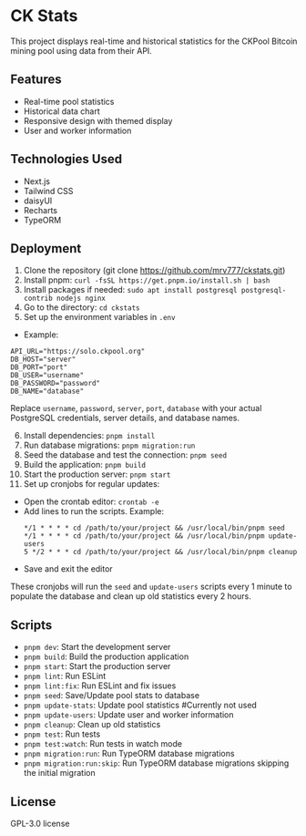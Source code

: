 # CK Stats

This project displays real-time and historical statistics for the CKPool Bitcoin mining pool using data from their API.

## Features

- Real-time pool statistics
- Historical data chart
- Responsive design with themed display
- User and worker information

## Technologies Used

- Next.js
- Tailwind CSS
- daisyUI
- Recharts
- TypeORM

## Deployment

1. Clone the repository (git clone https://github.com/mrv777/ckstats.git)
2. Install pnpm: `curl -fsSL https://get.pnpm.io/install.sh | bash`
3. Install packages if needed: `sudo apt install postgresql postgresql-contrib nodejs nginx`
4. Go to the directory: `cd ckstats`
5. Set up the environment variables in `.env`
  - Example:
   ```
   API_URL="https://solo.ckpool.org"
   DB_HOST="server"
   DB_PORT="port"
   DB_USER="username"
   DB_PASSWORD="password"
   DB_NAME="database"
   ```
   Replace `username`, `password`, `server`, `port`, `database` with your actual PostgreSQL credentials, server details, and database names.
   
6. Install dependencies: `pnpm install`
7. Run database migrations: `pnpm migration:run`
8. Seed the database and test the connection: `pnpm seed`
9. Build the application: `pnpm build`
10. Start the production server: `pnpm start`
11. Set up cronjobs for regular updates:
   - Open the crontab editor: `crontab -e`
   - Add lines to run the scripts.  Example:
     ```
     */1 * * * * cd /path/to/your/project && /usr/local/bin/pnpm seed
     */1 * * * * cd /path/to/your/project && /usr/local/bin/pnpm update-users
     5 */2 * * * cd /path/to/your/project && /usr/local/bin/pnpm cleanup
     ```
   - Save and exit the editor
   
   These cronjobs will run the `seed` and `update-users` scripts every 1 minute to populate the database and clean up old statistics every 2 hours.


## Scripts

- `pnpm dev`: Start the development server
- `pnpm build`: Build the production application
- `pnpm start`: Start the production server
- `pnpm lint`: Run ESLint
- `pnpm lint:fix`: Run ESLint and fix issues
- `pnpm seed`: Save/Update pool stats to database
- `pnpm update-stats`: Update pool statistics #Currently not used
- `pnpm update-users`: Update user and worker information
- `pnpm cleanup`: Clean up old statistics
- `pnpm test`: Run tests
- `pnpm test:watch`: Run tests in watch mode
- `pnpm migration:run`: Run TypeORM database migrations
- `pnpm migration:run:skip`: Run TypeORM database migrations skipping the initial migration

## License

GPL-3.0 license